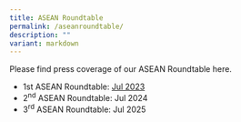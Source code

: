```yaml
---
title: ASEAN Roundtable
permalink: /aseanroundtable/
description: ""
variant: markdown
---
```

Please find press coverage of our ASEAN Roundtable here.  


- 1st ASEAN Roundtable: [Jul 2023](/firstaseanroundtable/)
- 2<sup>nd</sup> ASEAN Roundtable: Jul 2024
- 3<sup>rd</sup> ASEAN Roundtable: Jul 2025